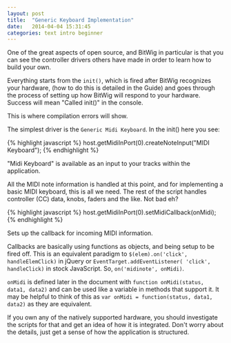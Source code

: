 ```yaml
---
layout: post
title:  "Generic Keyboard Implementation"
date:   2014-04-04 15:31:45
categories: text intro beginner
---
```


One of the great aspects of open source, and BitWig in particular is that you can see the controller drivers others have made in order to learn how to build your own.

Everything starts from the `init()`, which is fired after BitWig recognizes your hardware, (how to do this is detailed in the Guide) and goes through the process of setting up how BitWig will respond to your hardware. Success will mean "Called init()" in the console.

This is where compilation errors will show.

The simplest driver is the `Generic Midi Keyboard`. In the init() here you see:

{% highlight javascript %}
host.getMidiInPort(0).createNoteInput("MIDI Keyboard");
{% endhighlight %}

 "Midi Keyboard" is available as an input to your tracks within the application.

 All the MIDI note information is handled at this point, and for implementing a basic MIDI keyboard, this is all we need. The rest of the script handles controller (CC) data, knobs, faders and the like. Not bad eh?

{% highlight javascript %}
host.getMidiInPort(0).setMidiCallback(onMidi);
{% endhighlight %}

Sets up the callback for incoming MIDI information.

Callbacks are basically using functions as objects, and being setup to be fired off. This is an equivalent paradigm to `$(elem).on('click', handleElemClick)` in jQuery or `EventTarget.addEventListener( 'click', handleClick)` in stock JavaScript. So, `on('midinote', onMidi)`.

`onMidi` is defined later in the document with `function onMidi(status, data1, data2)` and can be used like a variable in methods that support it. It may be helpful to think of this as `var onMidi = function(status, data1, data2)` as they are equivalent.

If you own any of the natively supported hardware, you should investigate the scripts for that and get an idea of how it is integrated. Don't worry about the details, just get a sense of how the application is structured.
